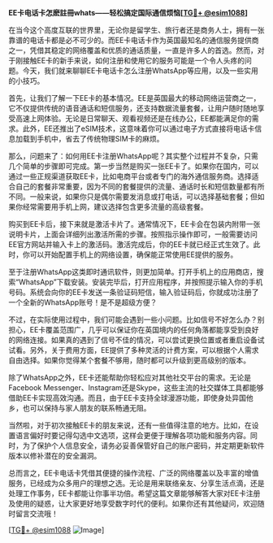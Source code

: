**EE卡电话卡怎麽註冊whats——轻松搞定国际通信烦恼[[TG💪+ @esim1088](https://t.me/s/esim1088)]**

在当今这个高度互联的世界里，无论你是留学生、旅行者还是商务人士，拥有一张靠谱的电话卡都是必不可少的。而EE卡电话卡作为英国最知名的通信服务提供商之一，凭借其稳定的网络覆盖和优质的通话质量，一直是许多人的首选。然而，对于刚接触EE卡的新手来说，如何注册和使用它的服务可能是一个令人头疼的问题。今天，我们就来聊聊EE卡电话卡怎么注册WhatsApp等应用，以及一些实用的小技巧。

首先，让我们了解一下EE卡的基本情况。EE是英国最大的移动网络运营商之一，它不仅提供传统的语音通话和短信服务，还支持数据流量套餐，让用户随时随地享受高速上网体验。无论是日常聊天、观看视频还是在线办公，EE都能满足你的需求。此外，EE还推出了eSIM技术，这意味着你可以通过电子方式直接将电话卡信息加载到手机中，省去了传统物理SIM卡的麻烦。

那么，问题来了：如何用EE卡注册WhatsApp呢？其实整个过程并不复杂，只需几个简单的步骤即可完成。第一步当然是购买一张EE卡了。如果你在国内，可以通过一些正规渠道获取EE卡，比如电商平台或者专门的海外通信服务商。选择适合自己的套餐非常重要，因为不同的套餐提供的流量、通话时长和短信数量都有所不同。一般来说，如果你只是偶尔需要发消息或打电话，可以选择基础套餐；但如果你经常需要用手机上网，建议选择包含更多流量的高级套餐。

购买到EE卡后，接下来就是激活卡片了。通常情况下，EE卡会在包装内附带一张说明卡片，上面会详细列出激活所需的步骤。按照指示操作即可，一般需要访问EE官方网站并输入卡上的激活码。激活完成后，你的EE卡就已经正式生效了。此时，你可以开始配置手机上的网络设置，确保能正常使用EE提供的服务。

至于注册WhatsApp这类即时通讯软件，则更加简单。打开手机上的应用商店，搜索“WhatsApp”下载安装。安装完毕后，打开应用程序，并按照提示输入你的手机号码。系统会向你的EE卡发送一条验证码短信，输入验证码后，你就成功注册了一个全新的WhatsApp账号！是不是超级方便？

不过，在实际使用过程中，我们可能会遇到一些小问题。比如信号不好怎么办？别担心，EE卡覆盖范围广，几乎可以保证你在英国境内的任何角落都能享受到良好的网络连接。如果真的遇到了信号不佳的情况，可以尝试更换位置或者重启设备试试看。另外，关于费用方面，EE提供了多种灵活的计费方案，可以根据个人需求自由选择。如果你觉得某个套餐不够用，随时都可以升级到更高级别的版本。

除了WhatsApp之外，EE卡还能帮助你轻松应对其他社交平台的需求。无论是Facebook Messenger、Instagram还是Skype，这些主流的社交媒体工具都能够借助EE卡实现高效沟通。而且，由于EE卡支持全球漫游功能，即使身处异国他乡，也可以保持与家人朋友的联系畅通无阻。

当然啦，对于初次接触EE卡的朋友来说，还有一些值得注意的地方。比如，在设置语言偏好时要记得勾选中文选项，这样会更便于理解各项功能和服务内容。同时，为了保护个人信息安全，请务必妥善保管好自己的账户密码，并定期更新软件版本以修补潜在的安全漏洞。

总而言之，EE卡电话卡凭借其便捷的操作流程、广泛的网络覆盖以及丰富的增值服务，已经成为众多用户的理想之选。无论是用来联络亲友、分享生活点滴，还是处理工作事务，EE卡都能让你事半功倍。希望这篇文章能够解答大家对EE卡注册及使用的疑惑，让大家更好地享受数字时代的便利。如果你还有其他疑问，欢迎随时留言交流哦！

[[TG💪+ @esim1088](https://t.me/s/esim1088) ![Image](https://i.postimg.cc/4NQfJmqS/Snipaste-2025-05-13-00-14-12.png)]